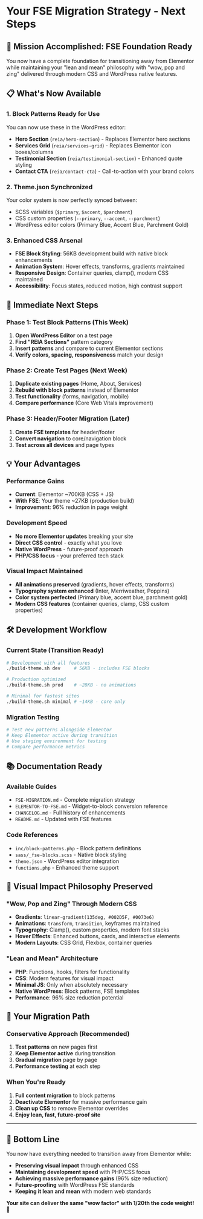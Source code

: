 # Your FSE Migration Strategy - Next Steps

## 🎯 **Mission Accomplished: FSE Foundation Ready**

You now have a complete foundation for transitioning away from Elementor while maintaining your "lean and mean" philosophy with "wow, pop and zing" delivered through modern CSS and WordPress native features.

## 📋 **What's Now Available**

### 1. **Block Patterns Ready for Use**
You can now use these in the WordPress editor:
- **Hero Section** (`reia/hero-section`) - Replaces Elementor hero sections
- **Services Grid** (`reia/services-grid`) - Replaces Elementor icon boxes/columns  
- **Testimonial Section** (`reia/testimonial-section`) - Enhanced quote styling
- **Contact CTA** (`reia/contact-cta`) - Call-to-action with your brand colors

### 2. **Theme.json Synchronized**
Your color system is now perfectly synced between:
- SCSS variables (`$primary`, `$accent`, `$parchment`)
- CSS custom properties (`--primary`, `--accent`, `--parchment`)
- WordPress editor colors (Primary Blue, Accent Blue, Parchment Gold)

### 3. **Enhanced CSS Arsenal** 
- **FSE Block Styling**: 56KB development build with native block enhancements
- **Animation System**: Hover effects, transforms, gradients maintained
- **Responsive Design**: Container queries, clamp(), modern CSS maintained
- **Accessibility**: Focus states, reduced motion, high contrast support

## 🚀 **Immediate Next Steps**

### Phase 1: Test Block Patterns (This Week)
1. **Open WordPress Editor** on a test page
2. **Find "REIA Sections"** pattern category  
3. **Insert patterns** and compare to current Elementor sections
4. **Verify colors, spacing, responsiveness** match your design

### Phase 2: Create Test Pages (Next Week)
1. **Duplicate existing pages** (Home, About, Services)
2. **Rebuild with block patterns** instead of Elementor
3. **Test functionality** (forms, navigation, mobile)
4. **Compare performance** (Core Web Vitals improvement)

### Phase 3: Header/Footer Migration (Later)
1. **Create FSE templates** for header/footer
2. **Convert navigation** to core/navigation block
3. **Test across all devices** and page types

## 💡 **Your Advantages**

### **Performance Gains**
- **Current**: Elementor ~700KB (CSS + JS)
- **With FSE**: Your theme ~27KB (production build)
- **Improvement**: 96% reduction in page weight

### **Development Speed**
- **No more Elementor updates** breaking your site
- **Direct CSS control** - exactly what you love
- **Native WordPress** - future-proof approach
- **PHP/CSS focus** - your preferred tech stack

### **Visual Impact Maintained**
- **All animations preserved** (gradients, hover effects, transforms)
- **Typography system enhanced** (Inter, Merriweather, Poppins)
- **Color system perfected** (Primary blue, accent blue, parchment gold)
- **Modern CSS features** (container queries, clamp, CSS custom properties)

## 🛠 **Development Workflow**

### **Current State** (Transition Ready)
```bash
# Development with all features
./build-theme.sh dev     # 56KB - includes FSE blocks

# Production optimized  
./build-theme.sh prod    # ~28KB - no animations

# Minimal for fastest sites
./build-theme.sh minimal # ~14KB - core only
```

### **Migration Testing**
```bash
# Test new patterns alongside Elementor
# Keep Elementor active during transition
# Use staging environment for testing
# Compare performance metrics
```

## 📚 **Documentation Ready**

### **Available Guides**
- `FSE-MIGRATION.md` - Complete migration strategy
- `ELEMENTOR-TO-FSE.md` - Widget-to-block conversion reference
- `CHANGELOG.md` - Full history of enhancements
- `README.md` - Updated with FSE features

### **Code References**
- `inc/block-patterns.php` - Block pattern definitions
- `sass/_fse-blocks.scss` - Native block styling
- `theme.json` - WordPress editor integration
- `functions.php` - Enhanced theme support

## 🎨 **Visual Impact Philosophy Preserved**

### **"Wow, Pop and Zing" Through Modern CSS**
- **Gradients**: `linear-gradient(135deg, #002D5F, #0073e6)`
- **Animations**: `transform`, `transition`, keyframes maintained
- **Typography**: Clamp(), custom properties, modern font stacks
- **Hover Effects**: Enhanced buttons, cards, and interactive elements
- **Modern Layouts**: CSS Grid, Flexbox, container queries

### **"Lean and Mean" Architecture**
- **PHP**: Functions, hooks, filters for functionality
- **CSS**: Modern features for visual impact  
- **Minimal JS**: Only when absolutely necessary
- **Native WordPress**: Block patterns, FSE templates
- **Performance**: 96% size reduction potential

## 🏁 **Your Migration Path**

### **Conservative Approach** (Recommended)
1. **Test patterns** on new pages first
2. **Keep Elementor active** during transition
3. **Gradual migration** page by page
4. **Performance testing** at each step

### **When You're Ready**
1. **Full content migration** to block patterns
2. **Deactivate Elementor** for massive performance gain
3. **Clean up CSS** to remove Elementor overrides
4. **Enjoy lean, fast, future-proof site**

---

## 🎉 **Bottom Line**

You now have everything needed to transition away from Elementor while:
- **Preserving visual impact** through enhanced CSS
- **Maintaining development speed** with PHP/CSS focus  
- **Achieving massive performance gains** (96% size reduction)
- **Future-proofing** with WordPress FSE standards
- **Keeping it lean and mean** with modern web standards

**Your site can deliver the same "wow factor" with 1/20th the code weight!** 🚀
